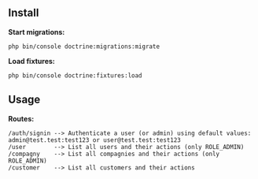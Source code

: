 ## Install

**Start migrations:**

```shell
php bin/console doctrine:migrations:migrate
```

**Load fixtures:**

```shell
php bin/console doctrine:fixtures:load
```

## Usage

**Routes:**

```
/auth/signin --> Authenticate a user (or admin) using default values: admin@test.test:test123 or user@test.test:test123
/user        --> List all users and their actions (only ROLE_ADMIN)
/compagny    --> List all compagnies and their actions (only ROLE_ADMIN)
/customer    --> List all customers and their actions
```